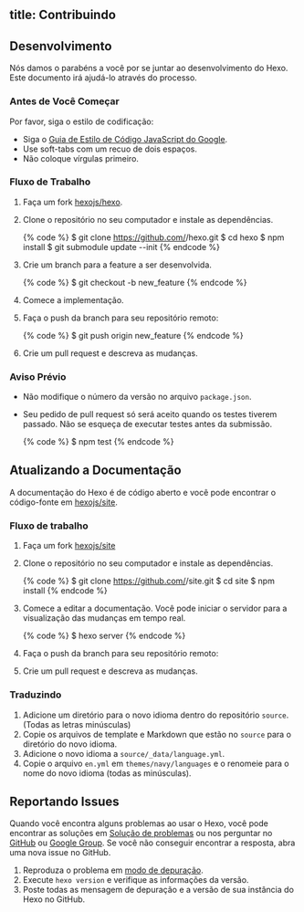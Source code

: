 title: Contribuindo
---
## Desenvolvimento

Nós damos o parabéns a você por se juntar ao desenvolvimento do Hexo. Este documento irá ajudá-lo através do processo.

### Antes de Você Começar

Por favor, siga o estilo de codificação:

- Siga o [Guia de Estilo de Código JavaScript do Google](https://google.github.io/styleguide/jsguide.html).
- Use soft-tabs com um recuo de dois espaços.
- Não coloque vírgulas primeiro.

### Fluxo de Trabalho

1. Faça um fork [hexojs/hexo].
2. Clone o repositório no seu computador e instale as dependências.

    {% code %}
    $ git clone https://github.com/<username>/hexo.git
    $ cd hexo
    $ npm install
    $ git submodule update --init
    {% endcode %}

3. Crie um branch para a feature a ser desenvolvida.

    {% code %}
    $ git checkout -b new_feature
    {% endcode %}

4. Comece a implementação.
5. Faça o push da branch para seu repositório remoto:

    {% code %}
    $ git push origin new_feature
    {% endcode %}

6. Crie um pull request e descreva as mudanças.

### Aviso Prévio

- Não modifique o número da versão no arquivo `package.json`.
- Seu pedido de pull request só será aceito quando os testes tiverem passado. Não se esqueça de executar testes antes da submissão.

    {% code %}
    $ npm test
    {% endcode %}

## Atualizando a Documentação

A documentação do Hexo é de código aberto e você pode encontrar o código-fonte em [hexojs/site].

### Fluxo de trabalho

1. Faça um fork [hexojs/site]
2. Clone o repositório no seu computador e instale as dependências.

    {% code %}
    $ git clone https://github.com/<username>/site.git
    $ cd site
    $ npm install
    {% endcode %}

3. Comece a editar a documentação. Você pode iniciar o servidor para a visualização das mudanças em tempo real.

    {% code %}
    $ hexo server
    {% endcode %}

4. Faça o push da branch para seu repositório remoto:
5. Crie um pull request e descreva as mudanças.

### Traduzindo

1. Adicione um diretório para o novo idioma dentro do repositório `source`. (Todas as letras minúsculas)
2. Copie os arquivos de template e Markdown que estão no `source` para o diretório do novo idioma.
3. Adicione o novo idioma a `source/_data/language.yml`.
4. Copie o arquivo `en.yml` em `themes/navy/languages` e o renomeie para o nome do novo idioma (todas as minúsculas).

## Reportando Issues

Quando você encontra alguns problemas ao usar o Hexo, você pode encontrar as soluções em [Solução de problemas](troubleshooting.html) ou nos perguntar no [GitHub](https://github.com/hexojs/hexo/issues) ou [Google Group](https://groups.google.com/group/hexo). Se você não conseguir encontrar a resposta, abra uma nova issue no GitHub.

1. Reproduza o problema em [modo de depuração](commands.html#Debug_mode).
2. Execute `hexo version` e verifique as informações da versão.
3. Poste todas as mensagem de depuração e a versão de sua instância do Hexo no GitHub.

[hexojs/hexo]: https://github.com/hexojs/hexo
[hexojs/site]: https://github.com/hexojs/site
